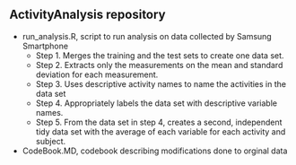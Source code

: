 ## ActivityAnalysis repository
* run_analysis.R, script to run analysis on data collected by Samsung Smartphone
  * Step 1. Merges the training and the test sets to create one data set.
  * Step 2. Extracts only the measurements on the mean and standard deviation for each measurement.
  * Step 3. Uses descriptive activity names to name the activities in the data set
  * Step 4. Appropriately labels the data set with descriptive variable names.
  * Step 5. From the data set in step 4, creates a second, independent tidy data set with the average of each variable for each activity and subject.
* CodeBook.MD, codebook describing modifications done to orginal data
